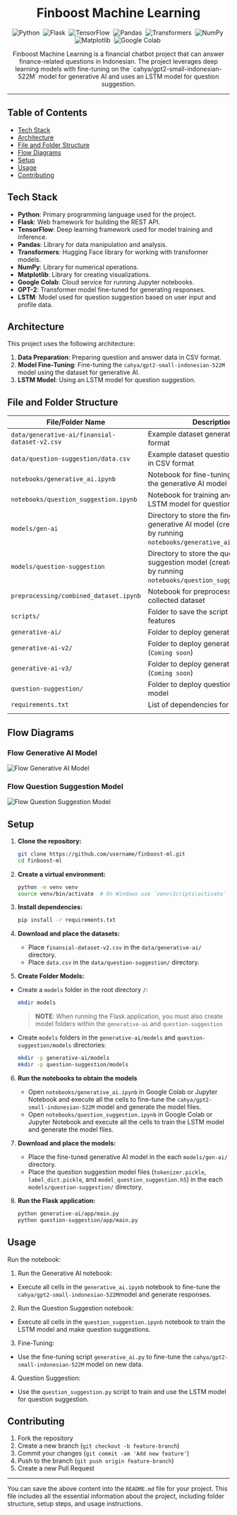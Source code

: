 <h1 align="center">Finboost Machine Learning</h1>

<div align="center">

![Python](https://img.shields.io/badge/-Python-05122A?style=flat&logo=python)&nbsp;
![Flask](https://img.shields.io/badge/-Flask-05122A?style=flat&logo=flask)&nbsp;
![TensorFlow](https://img.shields.io/badge/-TensorFlow-05122A?style=flat&logo=tensorflow)&nbsp;
![Pandas](https://img.shields.io/badge/-Pandas-05122A?style=flat&logo=pandas)&nbsp;
![Transformers](https://img.shields.io/badge/-Transformers-05122A?style=flat&logo=huggingface)&nbsp;
![NumPy](https://img.shields.io/badge/-NumPy-05122A?style=flat&logo=numpy)&nbsp;
![Matplotlib](https://img.shields.io/badge/-Matplotlib-05122A?style=flat&logo=matplotlib)&nbsp;
![Google Colab](https://img.shields.io/badge/-Google%20Colab-05122A?style=flat&logo=googlecolab)&nbsp;

</div>

<p align="center">Finboost Machine Learning is a financial chatbot project that can answer finance-related questions in Indonesian. The project leverages deep learning models with fine-tuning on the `cahya/gpt2-small-indonesian-522M` model for generative AI and uses an LSTM model for question suggestion.</p>

---

## Table of Contents

- [Tech Stack](#tech-stack)
- [Architecture](#architecture)
- [File and Folder Structure](#file-and-folder-structure)
- [Flow Diagrams](#flow-diagrams)
- [Setup](#setup)
- [Usage](#usage)
- [Contributing](#contributing)

## Tech Stack

- **Python**: Primary programming language used for the project.
- **Flask**: Web framework for building the REST API.
- **TensorFlow**: Deep learning framework used for model training and inference.
- **Pandas**: Library for data manipulation and analysis.
- **Transformers**: Hugging Face library for working with transformer models.
- **NumPy**: Library for numerical operations.
- **Matplotlib**: Library for creating visualizations.
- **Google Colab**: Cloud service for running Jupyter notebooks.
- **GPT-2**: Transformer model fine-tuned for generating responses.
- **LSTM**: Model used for question suggestion based on user input and profile data.

## Architecture

This project uses the following architecture:

1. **Data Preparation**: Preparing question and answer data in CSV format.
2. **Model Fine-Tuning**: Fine-tuning the `cahya/gpt2-small-indonesian-522M` model using the dataset for generative AI.
3. **LSTM Model**: Using an LSTM model for question suggestion.

## File and Folder Structure

| File/Folder Name                              | Description                                                                                                            |
| --------------------------------------------- | ---------------------------------------------------------------------------------------------------------------------- |
| `data/generative-ai/finansial-dataset-v2.csv` | Example dataset generative-ai in CSV format                                                                            |
| `data/question-suggestion/data.csv`           | Example dataset question suggestion in CSV format                                                                      |
| `notebooks/generative_ai.ipynb`               | Notebook for fine-tuning and using the generative AI model                                                             |
| `notebooks/question_suggestion.ipynb`         | Notebook for training and using the LSTM model for question suggestion                                                 |
| `models/gen-ai`                               | Directory to store the fine-tuned generative AI model (create it yourself by running `notebooks/generative_ai.ipynb`)  |
| `models/question-suggestion`                  | Directory to store the question suggestion model (create it yourself by running `notebooks/question_suggestion.ipynb`) |
| `preprocessing/combined_dataset.ipynb`        | Notebook for preprocessing the collected dataset                                                                       |
| `scripts/`                                    | Folder to save the script for future features                                                                          |
| `generative-ai/`                              | Folder to deploy generative-ai model                                                                                   |
| `generative-ai-v2/`                           | Folder to deploy generative-ai-v2 (`Coming soon`)                                                                      |
| `generative-ai-v3/`                           | Folder to deploy generative-ai-v3 (`Coming soon`)                                                                      |
| `question-suggestion/`                        | Folder to deploy question-suggestion model                                                                             |
| `requirements.txt`                            | List of dependencies for this project                                                                                  |
|  |

## Flow Diagrams

### Flow Generative AI Model

![Flow Generative AI Model](assets/Flow-Generative-AI-Model.gif)

### Flow Question Suggestion Model

![Flow Question Suggestion Model](assets/Flow-Question-Suggestion-Model.gif)

## Setup

1. **Clone the repository:**

   ```bash
   git clone https://github.com/username/finboost-ml.git
   cd finboost-ml
   ```

2. **Create a virtual environment:**
   ```bash
   python -m venv venv
   source venv/bin/activate  # On Windows use `venv\Scripts\activate`
   ```
3. **Install dependencies:**
   ```bash
   pip install -r requirements.txt
   ```
4. **Download and place the datasets:**

   - Place `finansial-dataset-v2.csv` in the `data/generative-ai/` directory.
   - Place `data.csv` in the `data/question-suggestion/` directory.

5. **Create Folder Models:**

- Create a `models` folder in the root directory `/`:
  ```bash
  mkdir models
  ```
  > **NOTE**: When running the Flask application, you must also create model folders within the `generative-ai` and `question-suggestion`
- Create `models` folders in the `generative-ai/models` and `question-suggestion/models` directories:
  ```bash
  mkdir -p generative-ai/models
  mkdir -p question-suggestion/models
  ```

6.  **Run the notebooks to obtain the models**

    - Open `notebooks/generative_ai.ipynb` in Google Colab or Jupyter Notebook and execute all the cells to fine-tune the `cahya/gpt2-small-indonesian-522M` model and generate the model files.
    - Open `notebooks/question_suggestion.ipynb` in Google Colab or Jupyter Notebook and execute all the cells to train the LSTM model and generate the model files.

7.  **Download and place the models:**
    - Place the fine-tuned generative AI model in the each `models/gen-ai/` directory.
    - Place the question suggestion model files (`tokenizer.pickle`, `label_dict.pickle`, and `model_question_suggestion.h5`) in the each `models/question-suggestion/` directory.
8.  **Run the Flask application:**

    ```bash
    python generative-ai/app/main.py
    python question-suggestion/app/main.py
    ```

## Usage

Run the notebook:

1. Run the Generative AI notebook:

- Execute all cells in the `generative_ai.ipynb` notebook to fine-tune the `cahya/gpt2-small-indonesian-522M`model and generate responses.

2. Run the Question Suggestion notebook:

- Execute all cells in the `question_suggestion.ipynb` notebook to train the LSTM model and make question suggestions.

3. Fine-Tuning:

- Use the fine-tuning script `generative_ai.py` to fine-tune the `cahya/gpt2-small-indonesian-522M` model on new data.

4. Question Suggestion:

- Use the `question_suggestion.py` script to train and use the LSTM model for question suggestion.

## Contributing

1. Fork the repository
2. Create a new branch (`git checkout -b feature-branch`)
3. Commit your changes (`git commit -am 'Add new feature'`)
4. Push to the branch (`git push origin feature-branch`)
5. Create a new Pull Request

---

You can save the above content into the `README.md` file for your project. This file includes all the essential information about the project, including folder structure, setup steps, and usage instructions.
